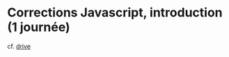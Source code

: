# Corrections Javascript, introduction (1 journée)

cf. [drive](https://drive.google.com/drive/folders/1F-TFOuPiPOiX7_eAcC99FV_Rdc60LuOq)
